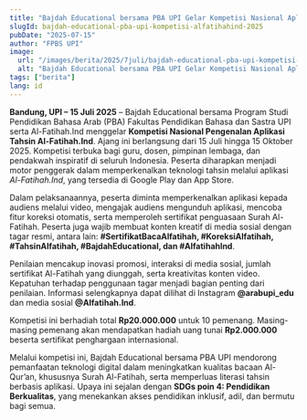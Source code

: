 ```yaml
---
title: "Bajdah Educational bersama PBA UPI Gelar Kompetisi Nasional Aplikasi Al-Fatihah.Ind"
slugId: bajdah-educational-pba-upi-kompetisi-alfatihahind-2025
pubDate: "2025-07-15"
author: "FPBS UPI"
image:
  url: "/images/berita/2025/7juli/bajdah-educational-pba-upi-kompetisi-alfatihahind-2025.webp"
  alt: "Bajdah Educational bersama PBA UPI Gelar Kompetisi Nasional Aplikasi Al-Fatihah.Ind"
tags: ["berita"]
lang: id
---
```


**Bandung, UPI – 15 Juli 2025** – Bajdah Educational bersama Program Studi Pendidikan Bahasa Arab (PBA) Fakultas Pendidikan Bahasa dan Sastra UPI serta Al-Fatihah.Ind menggelar **Kompetisi Nasional Pengenalan Aplikasi Tahsin Al-Fatihah.Ind**. Ajang ini berlangsung dari 15 Juli hingga 15 Oktober 2025. Kompetisi terbuka bagi guru, dosen, pimpinan lembaga, dan pendakwah inspiratif di seluruh Indonesia. Peserta diharapkan menjadi motor penggerak dalam memperkenalkan teknologi tahsin melalui aplikasi *Al-Fatihah.Ind*, yang tersedia di Google Play dan App Store.  

Dalam pelaksanaannya, peserta diminta memperkenalkan aplikasi kepada audiens melalui video, mengajak audiens mengunduh aplikasi, mencoba fitur koreksi otomatis, serta memperoleh sertifikat penguasaan Surah Al-Fatihah. Peserta juga wajib membuat konten kreatif di media sosial dengan tagar resmi, antara lain: **#SertifikatBacaAlfatihah, #KoreksiAlfatihah, #TahsinAlfatihah, #BajdahEducational, dan #AlfatihahInd**.  

Penilaian mencakup inovasi promosi, interaksi di media sosial, jumlah sertifikat Al-Fatihah yang diunggah, serta kreativitas konten video. Kepatuhan terhadap penggunaan tagar menjadi bagian penting dari penilaian. Informasi selengkapnya dapat dilihat di Instagram **@arabupi_edu** dan media sosial **@Alfatihah.Ind**.  

Kompetisi ini berhadiah total **Rp20.000.000** untuk 10 pemenang. Masing-masing pemenang akan mendapatkan hadiah uang tunai **Rp2.000.000** beserta sertifikat penghargaan internasional.  

Melalui kompetisi ini, Bajdah Educational bersama PBA UPI mendorong pemanfaatan teknologi digital dalam meningkatkan kualitas bacaan Al-Qur’an, khususnya Surah Al-Fatihah, serta memperluas literasi tahsin berbasis aplikasi. Upaya ini sejalan dengan **SDGs poin 4: Pendidikan Berkualitas**, yang menekankan akses pendidikan inklusif, adil, dan bermutu bagi semua.  
